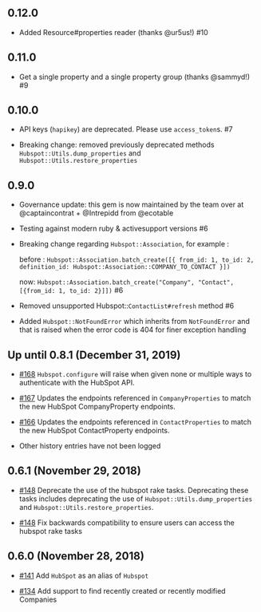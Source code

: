 ## 0.12.0

  * Added Resource#properties reader (thanks @ur5us!) #10

## 0.11.0

  * Get a single property and a single property group (thanks @sammyd!) #9

## 0.10.0

  * API keys (`hapikey`) are deprecated. Please use `access_token`s. #7

  * Breaking change: removed previously deprecated methods `Hubspot::Utils.dump_properties` and `Hubspot::Utils.restore_properties`

## 0.9.0

  * Governance update: this gem is now maintained by the team over at @captaincontrat + @Intrepidd from @ecotable

  * Testing against modern ruby & activesupport versions #6

  * Breaking change regarding `Hubspot::Association`, for example :

    before :
    `Hubspot::Association.batch_create([{ from_id: 1, to_id: 2, definition_id: Hubspot::Association::COMPANY_TO_CONTACT }])`

    now: `Hubspot::Association.batch_create("Company", "Contact", [{from_id: 1, to_id: 2}]])` #6

  * Removed unsupported Hubspot::`ContactList#refresh` method #6

  * Added `Hubspot::NotFoundError` which inherits from `NotFoundError` and that is raised when the error code is 404 for finer exception handling

## Up until 0.8.1 (December 31, 2019)

* [#168] `Hubspot.configure` will raise when given none or multiple ways to
  authenticate with the HubSpot API.

[#168]: https://github.com/adimichele/hubspot-ruby/pull/168

* [#167] Updates the endpoints referenced in `CompanyProperties` to match the new
  HubSpot CompanyProperty endpoints.

[#167]: https://github.com/adimichele/hubspot-ruby/pull/167

* [#166] Updates the endpoints referenced in `ContactProperties` to match the new
  HubSpot ContactProperty endpoints.

* Other history entries have not been logged

[#166]: https://github.com/adimichele/hubspot-ruby/pull/166

## 0.6.1 (November 29, 2018)

* [#148] Deprecate the use of the hubspot rake tasks. Deprecating these tasks
  includes deprecating the use of `Hubspot::Utils.dump_properties` and
  `Hubspot::Utils.restore_properties`.

[#148]: https://github.com/adimichele/hubspot-ruby/pull/148

* [#148] Fix backwards compatibility to ensure users can access the hubspot rake
  tasks

[#148]: https://github.com/adimichele/hubspot-ruby/pull/148

## 0.6.0 (November 28, 2018)

* [#141] Add `HubSpot` as an alias of `Hubspot`

[#141]: https://github.com/adimichele/hubspot-ruby/pull/140

* [#134] Add support to find recently created or recently modified Companies

[#134]: https://github.com/adimichele/hubspot-ruby/pull/134
